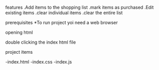features
.Add items to the shopping list
.mark items as purchased
.Edit existing items
.clear individual items
.clear the entire list

prerequisites
*To run project yoi need a web browser

opening html

double clicking the index html file

project items

-index.html
-index.css
-index.js